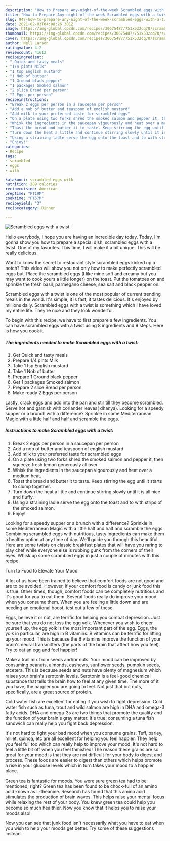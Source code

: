 ```yaml
---
description: "How to Prepare Any-night-of-the-week Scrambled eggs with a twist"
title: "How to Prepare Any-night-of-the-week Scrambled eggs with a twist"
slug: 947-how-to-prepare-any-night-of-the-week-scrambled-eggs-with-a-twist
date: 2021-02-03T04:08:26.301Z
image: https://img-global.cpcdn.com/recipes/30675487/751x532cq70/scrambled-eggs-with-a-twist-recipe-main-photo.jpg
thumbnail: https://img-global.cpcdn.com/recipes/30675487/751x532cq70/scrambled-eggs-with-a-twist-recipe-main-photo.jpg
cover: https://img-global.cpcdn.com/recipes/30675487/751x532cq70/scrambled-eggs-with-a-twist-recipe-main-photo.jpg
author: Nell Larson
ratingvalue: 4.2
reviewcount: 41612
recipeingredient:
- " Quick and tasty meals"
- "1/4 pints Milk"
- "1 tsp English mustard"
- "1 Nob of butter"
- "1 Ground black pepper"
- "1 packages Smoked salmon"
- "2 slice Bread per person"
- "2 Eggs per person"
recipeinstructions:
- "Break 2 eggs per person in a saucepan per person"
- "Add a nob of butter and teaspoon of english mustard"
- "Add milk to your preferred taste for scrambled eggs"
- "On a plate using two forks shred the smoked salmon and pepper it, then squeeze fresh lemon generously all over."
- "Whisk the ingredients in the saucepan vigourously and heat over a medium heat."
- "Toast the bread and butter it to taste. Keep stirring the egg until it starts to clump together."
- "Turn down the heat a little and continue stirring slowly until it is all nice and fluffy."
- "Using a straining ladle serve the egg onto the toast and to with strips of the smoked salmon."
- "Enjoy!"
categories:
- Recipe
tags:
- scrambled
- eggs
- with

katakunci: scrambled eggs with 
nutrition: 289 calories
recipecuisine: American
preptime: "PT19M"
cooktime: "PT57M"
recipeyield: "3"
recipecategory: Dinner

---
```



![Scrambled eggs with a twist](https://img-global.cpcdn.com/recipes/30675487/751x532cq70/scrambled-eggs-with-a-twist-recipe-main-photo.jpg)

Hello everybody, I hope you are having an incredible day today. Today, I'm gonna show you how to prepare a special dish, scrambled eggs with a twist. One of my favorites. This time, I will make it a bit unique. This will be really delicious.

Want to know the secret to restaurant style scrambled eggs kicked up a notch? This video will show you not only how to make perfectly scrambled eggs but. Place the scrambled eggs (I like mine soft and creamy but you may want to cook yours a little longer) on the toast. Put the tomatoes on and sprinkle the fresh basil, parmegano cheese, sea salt and black pepper on.

Scrambled eggs with a twist is one of the most popular of current trending meals in the world. It's simple, it is fast, it tastes delicious. It's enjoyed by millions daily. Scrambled eggs with a twist is something which I have loved my entire life. They're nice and they look wonderful.


To begin with this recipe, we have to first prepare a few ingredients. You can have scrambled eggs with a twist using 8 ingredients and 9 steps. Here is how you cook it.

<!--inarticleads1-->

##### The ingredients needed to make Scrambled eggs with a twist:

1. Get  Quick and tasty meals
1. Prepare 1/4 pints Milk
1. Take 1 tsp English mustard
1. Take 1 Nob of butter
1. Prepare 1 Ground black pepper
1. Get 1 packages Smoked salmon
1. Prepare 2 slice Bread per person
1. Make ready 2 Eggs per person


Lastly, crack eggs and add into the pan and stir till they become scrambled. Serve hot and garnish with coriander leaves( dhanya). Looking for a speedy supper or a brunch with a difference? Sprinkle in some Mediterranean Magic with a little half and half and scramble the eggs. 

<!--inarticleads2-->

##### Instructions to make Scrambled eggs with a twist:

1. Break 2 eggs per person in a saucepan per person
1. Add a nob of butter and teaspoon of english mustard
1. Add milk to your preferred taste for scrambled eggs
1. On a plate using two forks shred the smoked salmon and pepper it, then squeeze fresh lemon generously all over.
1. Whisk the ingredients in the saucepan vigourously and heat over a medium heat.
1. Toast the bread and butter it to taste. Keep stirring the egg until it starts to clump together.
1. Turn down the heat a little and continue stirring slowly until it is all nice and fluffy.
1. Using a straining ladle serve the egg onto the toast and to with strips of the smoked salmon.
1. Enjoy!


Looking for a speedy supper or a brunch with a difference? Sprinkle in some Mediterranean Magic with a little half and half and scramble the eggs. Combining scrambled eggs with nutritious, tasty ingredients can make them a healthy option at any time of day. We&#39;ll guide you through this beautiful Here are some twists on classic breakfast plates that will have you raring to play chef while everyone else is rubbing gunk from the corners of their eyes. Whisk up some scrambled eggs in just a couple of minutes with this recipe. 

Turn to Food to Elevate Your Mood


A lot of us have been trained to believe that comfort foods are not good and are to be avoided. However, if your comfort food is candy or junk food this is true. Other times, though, comfort foods can be completely nutritious and it's good for you to eat them. Several foods really do improve your mood when you consume them. When you are feeling a little down and are needing an emotional boost, test out a few of these.

Eggs, believe it or not, are terrific for helping you combat depression. Just be sure that you do not toss the egg yolk. Whenever you wish to cheer yourself up, the egg yolk is the most important part of the egg. Eggs, the yolk in particular, are high in B vitamins. B vitamins can be terrific for lifting up your mood. This is because the B vitamins improve the function of your brain's neural transmitters (the parts of the brain that affect how you feel). Try to eat an egg and feel happier!

Make a trail mix from seeds and/or nuts. Your mood can be improved by consuming peanuts, almonds, cashews, sunflower seeds, pumpkin seeds, etcetera. This is because seeds and nuts have plenty of magnesium which raises your brain's serotonin levels. Serotonin is a feel-good chemical substance that tells the brain how to feel at any given time. The more of it you have, the happier you are going to feel. Not just that but nuts, specifically, are a great source of protein.

Cold water fish are excellent for eating if you wish to fight depression. Cold water fish such as tuna, trout and wild salmon are high in DHA and omega-3 fatty acids. DHA and omega-3s are two things that promote the quality and the function of your brain's gray matter. It's true: consuming a tuna fish sandwich can really help you fight back depression. 

It's not hard to fight your bad mood when you consume grains. Teff, barley, millet, quinoa, etc are all excellent for helping you feel happier. They help you feel full too which can really help to improve your mood. It's not hard to feel a little bit off when you feel famished! The reason these grains are so great for your mood is that they are not difficult for your body to digest and process. These foods are easier to digest than others which helps promote a rise in your glucose levels which in turn takes your mood to a happier place.

Green tea is fantastic for moods. You were sure green tea had to be mentioned, right? Green tea has been found to be chock-full of an amino acid known as L-theanine. Research has found that this amino acid stimulates the production of brain waves. This helps raise your mental focus while relaxing the rest of your body. You knew green tea could help you become so much healthier. Now you know that it helps you to raise your moods also!

Now you can see that junk food isn't necessarily what you have to eat when you wish to help your moods get better. Try  some  of  these  suggestions  instead.

